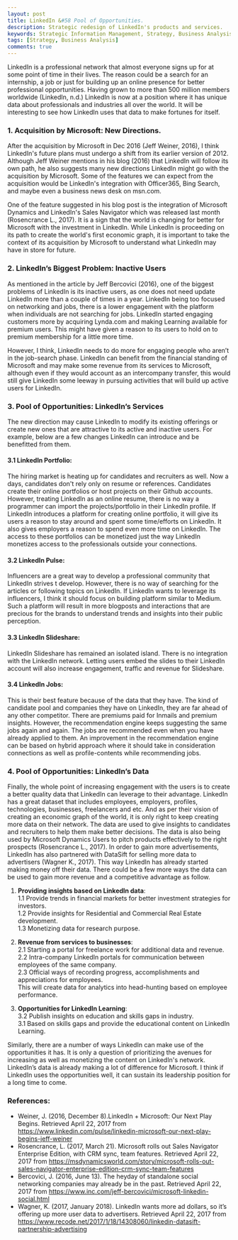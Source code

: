 ```yaml
---
layout: post
title: LinkedIn &#58 Pool of Opportunities.
description: Strategic redesign of LinkedIn's products and services.
keywords: Strategic Information Management, Strategy, Business Analysis, LinkedIn
tags: [Strategy, Business Analysis]
comments: true
---
```

LinkedIn is a professional network that almost everyone signs up for at some point of time in their lives. The reason could be a search for an internship, a job or just for building up an online presence for better professional opportunities. Having grown to more than 500 million members worldwide (LinkedIn, n.d.) LinkedIn is now at a position where it has unique data about professionals and industries all over the world. It will be interesting to see how LinkedIn uses that data to make fortunes for itself.

### 1. Acquisition by Microsoft: New Directions.

After the acquisition by Microsoft in Dec 2016 (Jeff Weiner, 2016), I think LinkedIn's future plans must undergo a shift from its earlier version of 2012. Although Jeff Weiner mentions in his blog (2016) that LinkedIn will follow its own path, he also suggests many new directions LinkedIn might go with the acquisition by Microsoft. Some of the features we can expect from the acquisition would be LinkedIn's integration with Officer365, Bing Search, and maybe even a business news desk on msn.com.

One of the feature suggested in his blog post is the integration of Microsoft Dynamics and LinkedIn's Sales Navigator which was released last month (Rosencrance L., 2017). It is a sign that the world is changing for better for Microsoft with the investment in LinkedIn. While LinkedIn is proceeding on its path to create the world's first economic graph, it is important to take the context of its acquisition by Microsoft to understand what LinkedIn may have in store for future.

### 2. LinkedIn’s Biggest Problem: Inactive Users

As mentioned in the article by Jeff Bercovici (2016), one of the biggest problems of LinkedIn is its inactive users, as one does not need update LinkedIn more than a couple of times in a year. LinkedIn being too focused on networking and jobs, there is a lower engagement with the platform when individuals are not searching for jobs. LinkedIn started engaging customers more by acquiring Lynda.com and making Learning available for premium users. This might have given a reason to its users to hold on to premium membership for a little more time.

However, I think, LinkedIn needs to do more for engaging people who aren’t in the job-search phase. LinkedIn can benefit from the financial standing of Microsoft and may make some revenue from its services to Microsoft, although even if they would account as an intercompany transfer, this would still give LinkedIn some leeway in pursuing activities that will build up active users for LinkedIn.

### 3. Pool of Opportunities: LinkedIn’s Services

The new direction may cause LinkedIn to modify its existing offerings or create new ones that are attractive to its active and inactive users. For example, below are a few changes LinkedIn can introduce and be benefitted from them.

#### 3.1 LinkedIn Portfolio:
The hiring market is heating up for candidates and recruiters as well. Now a days, candidates don't rely only on resume or references. Candidates create their online portfolios or host projects on their Github accounts. However, treating LinkedIn as an online resume,  there is no way a programmer can import the projects/portfolio in their LinkedIn profile. If LinkedIn introduces a platform for creating online portfolio, it will give its users a reason to stay around and spent some time/efforts on LinkedIn. It also gives employers a reason to spend even more time on LinkedIn. The access to these portfolios can be monetized just the way LinkedIn monetizes access to the professionals outside your connections.

#### 3.2 LinkedIn Pulse:
Influencers are a great way to develop a professional community that LinkedIn strives t develop. However, there is no way of searching for the articles or following topics on LinkedIn. If LinkedIn wants to leverage its influencers, I think it should focus on building platform similar to Medium. Such a platform will result in more blogposts and interactions that are precious for the brands to understand trends and insights into their public perception.

#### 3.3 LinkedIn Slideshare:
LinkedIn Slideshare has remained an isolated island. There is no integration with the LinkedIn network. Letting users embed the slides to their LinkedIn account will also increase engagement, traffic and revenue for Slideshare.

#### 3.4 LinkedIn Jobs:
This is their best feature because of the data that they have. The kind of candidate pool and companies they have on LinkedIn, they are far ahead of any other competitor. There are premiums paid for Inmails and premium insights. However, the recommendation engine keeps suggesting the same jobs again and again. The jobs are recommended even when you have already applied to them. An improvement in the recommendation engine can be based on hybrid approach where it should take in consideration connections as well as profile-contents while recommending jobs.

### 4. Pool of Opportunities: LinkedIn’s Data

Finally, the whole point of increasing engagement with the users is to create a better quality data that LinkedIn can leverage to their advantage. LinkedIn has a great dataset that includes employees, employers, profiles, technologies, businesses, freelancers and etc. And as per their vision of creating an economic graph of the world, it is only right to keep creating more data on their network. The data are used to give insights to candidates and recruiters to help them make better decisions. The data is also being used by Microsoft Dynamics Users to pitch products effectively to the right prospects (Rosencrance L., 2017). In order to gain more advertisements, LinkedIn has also partnered with DataSift for selling more data to advertisers (Wagner K., 2017). This way LinkedIn has already started making money off their data. There could be a few more ways the data can be used to gain more revenue and a competitive advantage as follow.

1. **Providing insights based on LinkedIn data**:  
1.1 Provide trends in financial markets for better investment strategies for investors.  
1.2 Provide insights for Residential and Commercial Real Estate development.  
1.3 Monetizing data for research purpose.

2. **Revenue from services to businesses**:  
2.1 Starting a portal for freelance work for additional data and revenue.   
2.2 Intra-company LinkedIn portals for communication between employees of the same company.   
2.3 Official ways of recording progress, accomplishments and appreciations for employees.  
    This will create data for analytics into head-hunting based on employee performance.  

3. **Opportunities for LinkedIn Learning**:  
3.2 Publish insights on education and skills gaps in industry.  
3.1 Based on skills gaps and provide the educational content on LinkedIn Learning.  

Similarly, there are a number of ways LinkedIn can make use of the opportunities it has. It is only a question of prioritizing the avenues for increasing as well as monetizing the content on LinkedIn's network. LinkedIn’s data is already making a lot of difference for Microsoft. I think if LinkedIn uses the opportunities well, it can sustain its leadership position for a long time to come.

### References:
- Weiner, J. (2016, December 8).LinkedIn + Microsoft: Our Next Play Begins. Retrieved April 22, 2017 from https://www.linkedin.com/pulse/linkedin-microsoft-our-next-play-begins-jeff-weiner
-  Rosencrance, L. (2017, March 21). Microsoft rolls out Sales Navigator Enterprise Edition, with CRM sync, team features. Retrieved April 22, 2017 from https://msdynamicsworld.com/story/microsoft-rolls-out-sales-navigator-enterprise-edition-crm-sync-team-features
- Bercovici, J. (2016, June 13). The heyday of standalone social networking companies may already be in the past. Retrieved April 22, 2017 from https://www.inc.com/jeff-bercovici/microsoft-linkedin-social.html
- Wagner, K. (2017, January 2018). LinkedIn wants more ad dollars, so it’s offering up more user data to advertisers. Retrieved April 22, 2017 from https://www.recode.net/2017/1/18/14308060/linkedin-datasift-partnership-advertising
